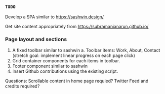 
### `TODO`

Develop a SPA similar to https://sashwin.design/

Get site content appropriately from https://subramanianarun.github.io/

### Page layout and sections

1. A fixed toolbar similar to sashwin
    a. Toolbar items: Work, About, Contact (stretch goal: implement linear progress on each page click)
2. Grid container components for each items in toolbar.
3. Footer component similar to sashwin
4. Insert Github contributions using the existing script.

Questions: 
Scrollable content in home page requied? 
Twitter Feed and credits required?


